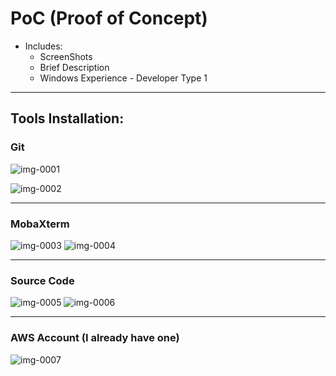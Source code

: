# PoC (Proof of Concept)
- Includes:
  - ScreenShots
  - Brief Description
  - Windows Experience - Developer Type 1 

---
## Tools Installation:

### Git
![img-0001](https://github.com/user-attachments/assets/ba115f9b-a593-463f-8e36-004dd128f5db)

![img-0002](https://github.com/user-attachments/assets/b4a85db6-7ea3-43a5-bc6a-be4ef2c3b732)

---

### MobaXterm
![img-0003](https://github.com/user-attachments/assets/e3073b64-2b64-45f2-892c-7fd5e3c8c17a)
![img-0004](https://github.com/user-attachments/assets/5e8f8cfe-e8e3-42e8-8b38-3fbce946c4c0)

---

### Source Code
![img-0005](https://github.com/user-attachments/assets/b17d1509-3a7e-47e0-977a-0ce104b6c4bc)
![img-0006](https://github.com/user-attachments/assets/5693becb-f04f-45aa-a835-ad9edbb550c0)

---

### AWS Account (I already have one)
![img-0007](https://github.com/user-attachments/assets/f78fcbb2-c784-4d20-92e3-baaad462cfa4)


